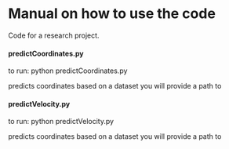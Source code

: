 # Manual on how to use the code

Code for a research project. 



#### predictCoordinates.py

to run: python predictCoordinates.py

predicts coordinates based on a dataset you will provide a path to



#### predictVelocity.py

to run: python predictVelocity.py

predicts coordinates based on a dataset you will provide a path to
